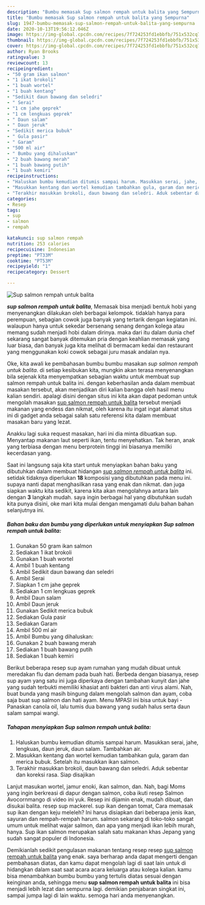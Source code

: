 ```yaml
---
description: "Bumbu memasak Sup salmon rempah untuk balita yang Sempurna"
title: "Bumbu memasak Sup salmon rempah untuk balita yang Sempurna"
slug: 1947-bumbu-memasak-sup-salmon-rempah-untuk-balita-yang-sempurna
date: 2020-10-13T19:56:12.046Z
image: https://img-global.cpcdn.com/recipes/7f724253fd1ebbfb/751x532cq70/sup-salmon-rempah-untuk-balita-foto-resep-utama.jpg
thumbnail: https://img-global.cpcdn.com/recipes/7f724253fd1ebbfb/751x532cq70/sup-salmon-rempah-untuk-balita-foto-resep-utama.jpg
cover: https://img-global.cpcdn.com/recipes/7f724253fd1ebbfb/751x532cq70/sup-salmon-rempah-untuk-balita-foto-resep-utama.jpg
author: Ryan Brooks
ratingvalue: 3
reviewcount: 13
recipeingredient:
- "50 gram ikan salmon"
- "1 ikat brokoli"
- "1 buah wortel"
- "1 buah kentang"
- "Sedikit daun bawang dan seledri"
- " Serai"
- "1 cm jahe geprek"
- "1 cm lengkuas geprek"
- " Daun salam"
- " Daun jeruk"
- "Sedikit merica bubuk"
- " Gula pasir"
- " Garam"
- "500 ml air"
- " Bumbu yang dihaluskan"
- "2 buah bawang merah"
- "1 buah bawang putih"
- "1 buah kemiri"
recipeinstructions:
- "Haluskan bumbu kemudian ditumis sampai harum. Masukkan serai, jahe, lengkuas, daun jeruk, daun salam. Tambahkan air."
- "Masukkan kentang dan wortel kemudian tambahkan gula, garam dan merica bubuk. Setelah itu masukkan ikan salmon."
- "Terakhir masukkan brokoli, daun bawang dan seledri. Aduk sebentar dan koreksi rasa. Siap disajikan"
categories:
- Resep
tags:
- sup
- salmon
- rempah

katakunci: sup salmon rempah 
nutrition: 253 calories
recipecuisine: Indonesian
preptime: "PT33M"
cooktime: "PT53M"
recipeyield: "1"
recipecategory: Dessert

---
```



![Sup salmon rempah untuk balita](https://img-global.cpcdn.com/recipes/7f724253fd1ebbfb/751x532cq70/sup-salmon-rempah-untuk-balita-foto-resep-utama.jpg)

<b><i>sup salmon rempah untuk balita</i></b>, Memasak bisa menjadi bentuk hobi yang menyenangkan dilakukan oleh berbagai kelompok. tidaklah hanya para perempuan, sebagian cowok juga banyak yang tertarik dengan kegiatan ini. walaupun hanya untuk sekedar bersenang senang dengan kolega atau memang sudah menjadi hobi dalam dirinya. maka dari itu dalam dunia chef sekarang sangat banyak ditemukan pria dengan keahlian memasak yang luar biasa, dan banyak juga kita melihat di bermacam kedai dan restaurant yang menggunakan koki cowok sebagai juru masak andalan nya.

Oke, kita awali ke pembahasan bumbu bumbu masakan <i>sup salmon rempah untuk balita</i>. di setiap kesibukan kita, mungkin akan terasa menyenangkan bila sejenak kita menyempatkan sebagian waktu untuk membuat sup salmon rempah untuk balita ini. dengan keberhasilan anda dalam membuat masakan tersebut, akan menjadikan diri kalian bangga oleh hasil menu kalian sendiri. apalagi disini dengan situs ini kita akan dapat pedoman untuk mengolah masakan <u>sup salmon rempah untuk balita</u> tersebut menjadi makanan yang endess dan nikmat, oleh karena itu ingat ingat alamat situs ini di gadget anda sebagai salah satu referensi kita dalam membuat masakan baru yang lezat.

Anakku lagi suka request masakan, hari ini dia minta dibuatkan sup. Menyantap makanan laut seperti ikan, tentu menyehatkan. Tak heran, anak yang terbiasa dengan menu berprotein tinggi ini biasanya memilki kecerdasan yang.


Saat ini langsung saja kita start untuk menyiapkan bahan baku yang dibutuhkan dalam membuat hidangan <u><i>sup salmon rempah untuk balita</i></u> ini. setidak tidaknya diperlukan <b>18</b> komposisi yang dibutuhkan pada menu ini. supaya nanti dapat menghasilkan rasa yang enak dan nikmat. dan juga siapkan waktu kita sedikit, karena kita akan mengolahnya antara lain dengan <b>3</b> langkah mudah. saya ingin berbagai hal yang dibutuhkan sudah kita punya disini, oke mari kita mulai dengan mengamati dulu bahan bahan selanjutnya ini.

<!--inarticleads1-->

##### Bahan baku dan bumbu yang diperlukan untuk menyiapkan Sup salmon rempah untuk balita:

1. Gunakan 50 gram ikan salmon
1. Sediakan 1 ikat brokoli
1. Gunakan 1 buah wortel
1. Ambil 1 buah kentang
1. Ambil Sedikit daun bawang dan seledri
1. Ambil  Serai
1. Siapkan 1 cm jahe geprek
1. Sediakan 1 cm lengkuas geprek
1. Ambil  Daun salam
1. Ambil  Daun jeruk
1. Gunakan Sedikit merica bubuk
1. Sediakan  Gula pasir
1. Sediakan  Garam
1. Ambil 500 ml air
1. Ambil  Bumbu yang dihaluskan:
1. Gunakan 2 buah bawang merah
1. Sediakan 1 buah bawang putih
1. Sediakan 1 buah kemiri


Berikut beberapa resep sup ayam rumahan yang mudah dibuat untuk meredakan flu dan demam pada buah hati. Berbeda dengan biasanya, resep sup ayam yang satu ini juga diperkaya dengan tambahan kunyit dan jahe yang sudah terbukti memiliki khasiat anti bakteri dan anti virus alami. Nah, buat bunda yang masih bingung dalam mengolah salmon dan ayam, coba saja buat sup salmon dan hati ayam. Menu MPASI ini bisa untuk bayi - Panaskan canola oil, lalu tumis dua bawang yang sudah halus serta daun salam sampai wangi. 

<!--inarticleads2-->

##### Tahapan menyiapkan Sup salmon rempah untuk balita:

1. Haluskan bumbu kemudian ditumis sampai harum. Masukkan serai, jahe, lengkuas, daun jeruk, daun salam. Tambahkan air.
1. Masukkan kentang dan wortel kemudian tambahkan gula, garam dan merica bubuk. Setelah itu masukkan ikan salmon.
1. Terakhir masukkan brokoli, daun bawang dan seledri. Aduk sebentar dan koreksi rasa. Siap disajikan


Lanjut masukan wortel, jamur enoki, ikan salmon, dan. Nah, bagi Moms yang ingin berkreasi di dapur dengan salmon, coba ikuti resep Salmon Avocornmango di video ini yuk. Resep ini dijamin enak, mudah dibuat, dan disukai balita. resep sup mackerel. sup ikan dengan tomat, Cara memasak sup ikan dengan keju meleleh? Ini harus disiapkan dari beberapa jenis ikan, sayuran dan rempah-rempah harum. salmon sekarang di toko-toko sangat umum untuk melihat wajar salmon, dan apa yang menjadi ikan lebih murah, hanya. Sup ikan salmon merupakan salah satu makanan khas Jepang yang sudah sangat populer di Indonesia. 

Demikianlah sedikit pengulasan makanan tentang resep resep <u>sup salmon rempah untuk balita</u> yang enak. saya berharap anda dapat mengerti dengan pembahasan diatas, dan kamu dapat mengolah lagi di saat lain untuk di hidangkan dalam saat saat acara acara keluarga atau kolega kalian. kamu bisa menambahkan bumbu bumbu yang tertulis diatas sesuai dengan keinginan anda, sehingga menu <b>sup salmon rempah untuk balita</b> ini bisa menjadi lebih lezat dan sempurna lagi. demikian penjabaran singkat ini, sampai jumpa lagi di lain waktu. semoga hari anda menyenangkan.
